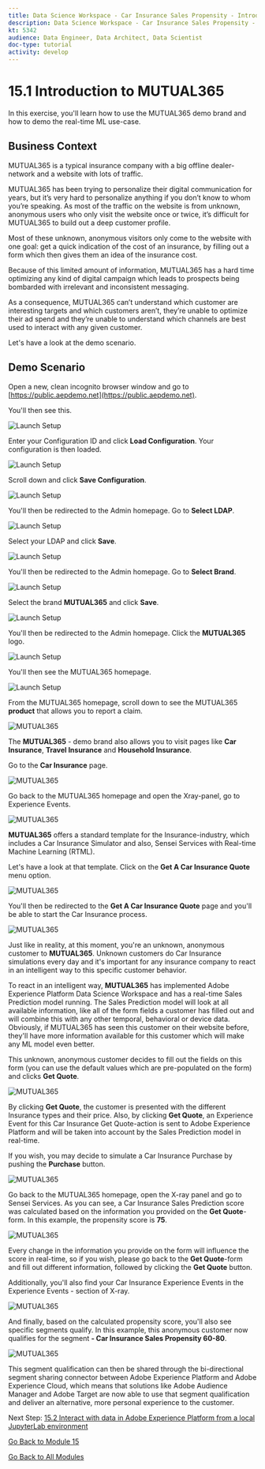 ```yaml
---
title: Data Science Workspace - Car Insurance Sales Propensity - Introduction to MUTUAL365
description: Data Science Workspace - Car Insurance Sales Propensity - Introduction to MUTUAL365
kt: 5342
audience: Data Engineer, Data Architect, Data Scientist
doc-type: tutorial
activity: develop
---
```


# 15.1 Introduction to MUTUAL365

In this exercise, you'll learn how to use the MUTUAL365 demo brand and how to demo the real-time ML use-case.

## Business Context

MUTUAL365 is a typical insurance company with a big offline dealer-network and a website with lots of traffic.

MUTUAL365 has been trying to personalize their digital communication for years, but it’s very hard to personalize anything if you don’t know to whom you’re speaking. As most of the traffic on the website is from unknown, anonymous users who only visit the website once or twice, it’s difficult for MUTUAL365 to build out a deep customer profile.

Most of these unknown, anonymous visitors only come to the website with one goal: get a quick indication of the cost of an insurance, by filling out a form which then gives them an idea of the insurance cost.

Because of this limited amount of information, MUTUAL365 has a hard time optimizing any kind of digital campaign which leads to prospects being bombarded with irrelevant and inconsistent messaging.

As a consequence, MUTUAL365 can’t understand which customer are interesting targets and which customers aren’t, they’re unable to optimize their ad spend and they’re unable to understand which channels are best used to interact with any given customer.

Let's have a look at the demo scenario.

## Demo Scenario

Open a new, clean incognito browser window and go to [https://public.aepdemo.net](https://public.aepdemo.net). 

You'll then see this. 

![Launch Setup](./images/demo1.png)

Enter your Configuration ID and click **Load Configuration**. Your configuration is then loaded.

![Launch Setup](./images/demo2.png)

Scroll down and click **Save Configuration**.

![Launch Setup](./images/demo3.png)

You'll then be redirected to the Admin homepage. Go to **Select LDAP**.

![Launch Setup](./images/demo4.png)

Select your LDAP and click **Save**.

![Launch Setup](./images/demo5.png)

You'll then be redirected to the Admin homepage. Go to **Select Brand**.

![Launch Setup](./images/demo6.png)

Select the brand **MUTUAL365** and click **Save**.

![Launch Setup](./images/demo7.png)

You'll then be redirected to the Admin homepage. Click the **MUTUAL365** logo.

![Launch Setup](./images/demo8.png)

You'll then see the MUTUAL365 homepage.

![Launch Setup](./images/demo9.png)

From the MUTUAL365 homepage, scroll down to see the MUTUAL365 **product** that allows you to report a claim.

![MUTUAL365](./images/5.png)

The **MUTUAL365** - demo brand also allows you to visit pages like **Car Insurance**, **Travel Insurance** and **Household Insurance**.

Go to the **Car Insurance** page.

![MUTUAL365](./images/6.png)

Go back to the MUTUAL365 homepage and open the Xray-panel, go to Experience Events.

![MUTUAL365](./images/6a.png)

**MUTUAL365** offers a standard template for the Insurance-industry, which includes a Car Insurance Simulator and also, Sensei Services with Real-time Machine Learning (RTML).

Let's have a look at that template. Click on the **Get A Car Insurance Quote** menu option.

![MUTUAL365](./images/7a.png)

You'll then be redirected to the **Get A Car Insurance Quote** page and you'll be able to start the Car Insurance process.

![MUTUAL365](./images/7b.png)

Just like in reality, at this moment, you're an unknown, anonymous customer to **MUTUAL365**. Unknown customers do Car Insurance simulations every day and it's important for any insurance company to react in an intelligent way to this specific customer behavior.

To react in an intelligent way, **MUTUAL365** has implemented Adobe Experience Platform Data Science Workspace and has a real-time Sales Prediction model running. The Sales Prediction model will look at all available information, like all of the form fields a customer has filled out and will combine this with any other temporal, behavioral or device data. Obviously, if MUTUAL365 has seen this customer on their website before, they'll have more information available for this customer which will make any ML model even better.

This unknown, anonymous customer decides to fill out the fields on this form (you can use the default values which are pre-populated on the form) and clicks **Get Quote**.

![MUTUAL365](./images/7c.png)

By clicking **Get Quote**, the customer is presented with the different Insurance types and their price.
Also, by clicking **Get Quote**, an Experience Event for this Car Insurance Get Quote-action is sent to Adobe Experience Platform and will be taken into account by the Sales Prediction model in real-time.

If you wish, you may decide to simulate a Car Insurance Purchase by pushing the **Purchase** button.

![MUTUAL365](./images/7cp.png)

Go back to the MUTUAL365 homepage, open the X-ray panel and go to Sensei Services.
As you can see, a Car Insurance Sales Prediction score was calculated based on the information you provided on the **Get Quote**-form. In this example, the propensity score is **75**.

![MUTUAL365](./images/7d.png)

Every change in the information you provide on the form will influence the score in real-time, so if you wish, please go back to the **Get Quote**-form and fill out different information, followed by clicking the **Get Quote** button.

Additionally, you'll also find your Car Insurance Experience Events in the Experience Events - section of X-ray.

![MUTUAL365](./images/9.png)

And finally, based on the calculated propensity score, you'll also see specific segments qualify. In this example, this anonymous customer now qualifies for the segment **- Car Insurance Sales Propensity 60-80**.

![MUTUAL365](./images/8.png)

This segment qualification can then be shared through the bi-directional segment sharing connector between Adobe Experience Platform and Adobe Experience Cloud, which means that solutions like Adobe Audience Manager and Adobe Target are now able to use that segment qualification and deliver an alternative, more personal experience to the customer.

Next Step: [15.2 Interact with data in Adobe Experience Platform from a local JupyterLab environment](./ex2.md)

[Go Back to Module 15](./data-science-workspace-car-insurance-sales-propensity.md)

[Go Back to All Modules](../../overview.md)
